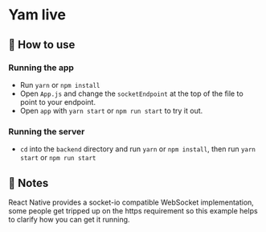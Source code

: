 # Yam live

## 🚀 How to use

### Running the app

- Run `yarn` or `npm install`
- Open `App.js` and change the `socketEndpoint` at the top of the file to point to your endpoint.
- Open `app` with `yarn start` or `npm run start` to try it out.

### Running the server

- `cd` into the `backend` directory and run `yarn` or `npm install`, then run `yarn start` or `npm run start`

## 📝 Notes

React Native provides a socket-io compatible WebSocket implementation, some people get tripped up on the https requirement so this example helps to clarify how you can get it running.
